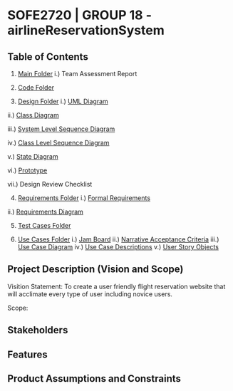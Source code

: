 # SOFE2720 | GROUP 18 - airlineReservationSystem

## Table of Contents
1. [Main Folder](https://github.com/SOFE2720/airlineReservationSystem)
 i.) Team Assessment Report

2. [Code Folder](https://github.com/SOFE2720/airlineReservationSystem/tree/master/Code)

3. [Design Folder](https://github.com/SOFE2720/airlineReservationSystem/tree/master/Design)
 i.) [UML Diagram](https://github.com/SOFE2720/airlineReservationSystem/blob/master/Design/umlDiagram.pdf)
 
 ii.) [Class Diagram](https://github.com/SOFE2720/airlineReservationSystem/blob/master/Design/conceptualClassDraft.pdf)
 
 iii.) [System Level Sequence Diagram](https://github.com/SOFE2720/airlineReservationSystem/blob/master/Design/systemLevelSequenceDiagram.pdf)
 
 iv.) [Class Level Sequence Diagram](https://github.com/SOFE2720/airlineReservationSystem/blob/master/Design/classLevelSequenceDiagram.pdf)
 
 v.) [State Diagram](https://github.com/SOFE2720/airlineReservationSystem/blob/master/Design/stateModelDiagram.pdf)
 
 vi.) [Prototype](https://github.com/SOFE2720/airlineReservationSystem/blob/master/Design/wireFrame.pdf)
 
 vii.) Design Review Checklist
 
4. [Requirements Folder](https://github.com/SOFE2720/airlineReservationSystem/tree/master/Requirements)
 i.) [Formal Requirements](https://github.com/SOFE2720/airlineReservationSystem/blob/master/Requirements/formalRequirements.pdf)
 
  ii.) [Requirements Diagram](https://github.com/SOFE2720/airlineReservationSystem/blob/master/Requirements/requirementsDiagram.pdf)

5. [Test Cases Folder](https://github.com/SOFE2720/airlineReservationSystem/tree/master/Test%20Case)

6. [Use Cases Folder](https://github.com/SOFE2720/airlineReservationSystem/tree/master/Use%20Cases)
 i.) [Jam Board](https://github.com/SOFE2720/airlineReservationSystem/blob/master/Use%20Cases/jamboard.pdf)
 ii.) [Narrative Acceptance Criteria](https://github.com/SOFE2720/airlineReservationSystem/blob/master/Use%20Cases/narrativeAcceptanceCriteria.pdf)
 iii.) [Use Case Diagram](https://github.com/SOFE2720/airlineReservationSystem/blob/master/Use%20Cases/useCaseDiagram.pdf)
 iv.) [Use Case Descriptions](https://github.com/SOFE2720/airlineReservationSystem/blob/master/Use%20Cases/useCaseDescriptions.pdf)
 v.) [User Story Objects](https://github.com/SOFE2720/airlineReservationSystem/blob/master/Use%20Cases/userStoryObjects.pdf)

## Project Description (Vision and Scope)
Visition Statement: To create a user friendly flight reservation website that will acclimate every type of user including novice users.

Scope: 

## Stakeholders

## Features

## Product Assumptions and Constraints
